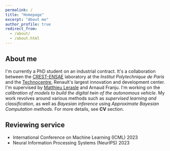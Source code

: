 ```yaml
---
permalink: /
title: "Homepage"
excerpt: "About me"
author_profile: true
redirect_from: 
  - /about/
  - /about.html
---
```


## About me

I'm currently a PhD student on an industrial contract. It's a collaboration between the [CREST-ENSAE](https://crest.science/) laboratory at the *Institut Polytechnique de Paris* and the [Technocentre](https://www.renaultgroup.com/groupe/implantations/technocentre/), Renault's largest innovation and development center. I'm supervised by [Matthieu Lerasle](http://lerasle.perso.math.cnrs.fr/index.html) and Arnaud Franju. I'm working on the *calibration of models to build the digital twin of the autonomous vehicle*. My work revolves around various methods such as *supervised learning and classification*, as well as *Bayesian inference* using *Approximate Bayesian Computation methods*. For more details, see **CV** section.

## Reviewing service

* International Conference on Machine Learning (ICML) 2023
* Neural Information Processing Systems (NeurIPS) 2023
